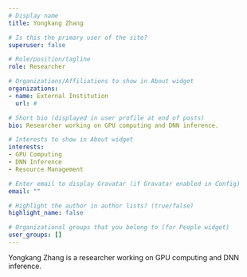 ```yaml
---
# Display name
title: Yongkang Zhang

# Is this the primary user of the site?
superuser: false

# Role/position/tagline
role: Researcher

# Organizations/Affiliations to show in About widget
organizations:
- name: External Institution
  url: #

# Short bio (displayed in user profile at end of posts)
bio: Researcher working on GPU computing and DNN inference.

# Interests to show in About widget
interests:
- GPU Computing
- DNN Inference
- Resource Management

# Enter email to display Gravatar (if Gravatar enabled in Config)
email: ""

# Highlight the author in author lists? (true/false)
highlight_name: false

# Organizational groups that you belong to (for People widget)
user_groups: []
---
```


Yongkang Zhang is a researcher working on GPU computing and DNN inference. 